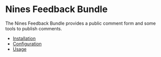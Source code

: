 Nines Feedback Bundle
=====================

The Nines Feedback Bundle provides a public comment form and some tools
to publish comments.

 * [Installation](install.md)
 * [Configuration](config.md)
 * [Usage](usage.md)
